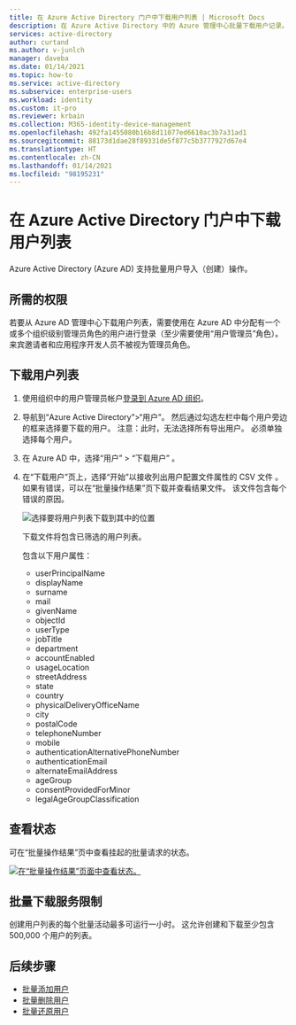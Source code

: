 ```yaml
---
title: 在 Azure Active Directory 门户中下载用户列表 | Microsoft Docs
description: 在 Azure Active Directory 中的 Azure 管理中心批量下载用户记录。
services: active-directory
author: curtand
ms.author: v-junlch
manager: daveba
ms.date: 01/14/2021
ms.topic: how-to
ms.service: active-directory
ms.subservice: enterprise-users
ms.workload: identity
ms.custom: it-pro
ms.reviewer: krbain
ms.collection: M365-identity-device-management
ms.openlocfilehash: 492fa1455080b16b8d11077ed6610ac3b7a31ad1
ms.sourcegitcommit: 88173d1dae28f89331de5f877c5b3777927d67e4
ms.translationtype: HT
ms.contentlocale: zh-CN
ms.lasthandoff: 01/14/2021
ms.locfileid: "98195231"
---
```

# <a name="download-a-list-of-users-in-azure-active-directory-portal"></a>在 Azure Active Directory 门户中下载用户列表

Azure Active Directory (Azure AD) 支持批量用户导入（创建）操作。

## <a name="required-permissions"></a>所需的权限

若要从 Azure AD 管理中心下载用户列表，需要使用在 Azure AD 中分配有一个或多个组织级别管理员角色的用户进行登录（至少需要使用“用户管理员”角色）。 来宾邀请者和应用程序开发人员不被视为管理员角色。

## <a name="to-download-a-list-of-users"></a>下载用户列表

1. 使用组织中的用户管理员帐户[登录到 Azure AD 组织](https://portal.azure.cn)。
2. 导航到“Azure Active Directory”>“用户”。 然后通过勾选左栏中每个用户旁边的框来选择要下载的用户。 注意：此时，无法选择所有导出用户。 必须单独选择每个用户。
3. 在 Azure AD 中，选择“用户” > “下载用户” 。
4. 在“下载用户”页上，选择“开始”以接收列出用户配置文件属性的 CSV 文件 。 如果有错误，可以在“批量操作结果”页下载并查看结果文件。 该文件包含每个错误的原因。

   ![选择要将用户列表下载到其中的位置](./media/users-bulk-download/bulk-download.png)

   下载文件将包含已筛选的用户列表。

   包含以下用户属性：

   - userPrincipalName
   - displayName
   - surname
   - mail
   - givenName
   - objectId
   - userType
   - jobTitle
   - department
   - accountEnabled
   - usageLocation
   - streetAddress
   - state
   - country
   - physicalDeliveryOfficeName
   - city
   - postalCode
   - telephoneNumber
   - mobile
   - authenticationAlternativePhoneNumber
   - authenticationEmail
   - alternateEmailAddress
   - ageGroup
   - consentProvidedForMinor
   - legalAgeGroupClassification

## <a name="check-status"></a>查看状态

可在“批量操作结果”页中查看挂起的批量请求的状态。

[![在“批量操作结果”页面中查看状态。](./media/users-bulk-download/bulk-center.png)](./media/users-bulk-download/bulk-center.png#lightbox)

## <a name="bulk-download-service-limits"></a>批量下载服务限制

创建用户列表的每个批量活动最多可运行一小时。 这允许创建和下载至少包含 500,000 个用户的列表。

## <a name="next-steps"></a>后续步骤

- [批量添加用户](users-bulk-add.md)
- [批量删除用户](users-bulk-delete.md)
- [批量还原用户](users-bulk-restore.md)

